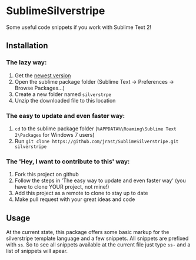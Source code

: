 SublimeSilverstripe
===================

Some useful code snippets if you work with Sublime Text 2!

## Installation

### The lazy way:
1. Get the [newest version](https://github.com/jrast/SublimeSilverstripe/zipball/master)
2. Open the sublime package folder (Sublime Text -> Preferences -> Browse Packages...)
3. Create a new folder named `silverstrpe`
4. Unzip the downloaded file to this location

### The easy to update and even faster way:
1. `cd` to the sublime package folder (`%APPDATA%\Roaming\Sublime Text 2\Packages` for Windows 7 users)
2. Run `git clone https://github.com/jrast/SublimeSilverstripe.git silverstripe`

### The 'Hey, I want to contribute to this' way:
1. Fork this project on github
2. Follow the steps in 'The easy way to update and even faster way' (you have to clone YOUR project, not mine!)
3. Add this project as a remote to clone to stay up to date
4. Make pull request with your great ideas and code

## Usage
At the current state, this package offers some basic markup for the silverstripe template language and a few snippets.
All snippets are prefixed with `ss`. So to see all snippets available at the current file just type `ss-` and a list of
snippets will apear.



